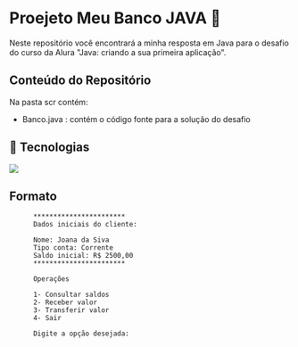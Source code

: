 <h1> Proejeto Meu Banco JAVA 🚀</h1>

Neste repositório você encontrará a minha resposta em Java para o desafio do curso da Alura "Java: criando a sua primeira aplicação". 

## Conteúdo do Repositório 
 Na pasta scr contém: 
  - Banco.java : contém o código fonte para a solução do desafio

## 🚀 Tecnologias
<div>
   <img src="https://img.shields.io/badge/Java-ED8B00?style=for-the-badge&logo=java&logoColor=white">
</div>

## Formato 
<div>
  <text>  
    
          ***********************
          Dados iniciais do cliente:
          
          Nome: Joana da Siva
          Tipo conta: Corrente
          Saldo inicial: R$ 2500,00
          ***********************

          Operações

          1- Consultar saldos
          2- Receber valor
          3- Transferir valor
          4- Sair

          Digite a opção desejada:
    
  </text>
</div>

